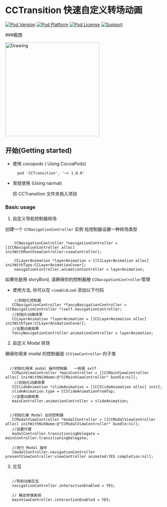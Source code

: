 

# CCTransition  快速自定义转场动画


[![Pod Version](http://img.shields.io/cocoapods/v/CCTransition.svg?style=flat)](http://cocoadocs.org/docsets/CCTransition/)
[![Pod Platform](http://img.shields.io/cocoapods/p/CCTransition.svg?style=flat)](http://cocoadocs.org/docsets/CCTransition/)
[![Pod License](http://img.shields.io/cocoapods/l/CCTransition.svg?style=flat)](https://www.apache.org/licenses/LICENSE-2.0.html)
[![Support](https://img.shields.io/badge/support-iOS%206%2B%20-blue.svg?style=flat)](https://www.apple.com/nl/ios/)&nbsp;


###截图


<img src="https://github.com/xiongcaichang/CCTransition/blob/master/demo.gif" alt="Drawing" width="300px" />







## 开始(Getting started)

* 使用 cocopods ( Using CocoaPods)
  

  ```
	pod 'CCTransition', '~> 1.0.0'
  ```


* 常规使用   (Using narmal)

   将   CCTransition  文件夹拖入项目

### Basic usage

 1. 自定义导航控制器转场

 创建一个 `CCNavigationController` 实例 
给控制器设置一种转场类型


 ```objc

	 CCNavigationController *navigationController = [[CCNavigationController alloc] initWithRootViewController:viewController];

	 CCLayerAnimation *layerAnimation = [[CCLayerAnimation alloc] initWithType:CCLayerAnimationCover];
	 navigationController.animationController = layerAnimation;
 ```

  如果你是用 storyBord,  请确保你的控制器被 `CCNavigationController`管理

 * 使用方法, 你可以在 `viewDidLoad` 添加以下代码

 ```objc
     //初始化控制器
    CCNavigationController *fancyNavigationController = (CCNavigationController *)self.navigationController;
    //初始化动画效果
    CCLayerAnimation *layerAnimation = [[CCLayerAnimation alloc] initWithType:CCLayerAnimationCover];
    //设置动画效果
    fancyNavigationController.animationController = layerAnimation;
 ```

 2. 自定义 Modal  转场

  确保你用来 modal 的控制器是 `CCViewController` 的子类


 ```objc

   //初始化用来 modal 操作控制器   一般是 self 
    CCMainViewController *mainController = [[CCMainViewController alloc] initWithNibName:@"CCMainViewController" bundle:nil];
     //初始化动画效果
    CCSlideAnimation *slideAnimation = [[CCSlideAnimation alloc] init];
    slideAnimation.type = CCSlideAnimationFromTop;
    //设置动画效果
    mainController.animationController = slideAnimation;


   //初始化被 Modal 出的控制器
    CCModalViewController *modalController = [[CCModalViewController alloc] initWithNibName:@"CCModalViewController" bundle:nil];
    //设置代理
    modalController.transitioningDelegate = mainController.transitioningDelegate;
    
    //进行 Modal 操作
    [modalController.navigationController presentViewController:viewController animated:YES completion:nil];

 ```
 
 
 3. 交互


 ```objc

    //导航动画交互
    navigationController.interactionEnabled = YES;

    // 模态奇偶奥胡
    mainViewController.interactionEnabled = YES;
 ```
